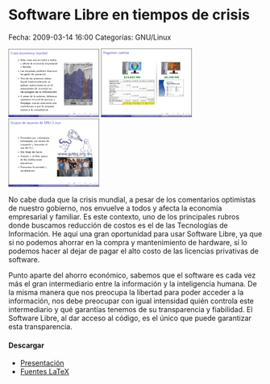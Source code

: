 Software Libre en tiempos de crisis
===================================

Fecha: 2009-03-14 16:00
Categorías: GNU/Linux

![S.L. en tiempos de crisis 1](software-libre-en-tiempos-de-crisis/software-libre-en-tiempos-de-crisis-1-small.png) ![S.L. en tiempos de crisis 2](software-libre-en-tiempos-de-crisis/software-libre-en-tiempos-de-crisis-2-small.png) ![S.L. en tiempos de crisis 3](software-libre-en-tiempos-de-crisis/software-libre-en-tiempos-de-crisis-3-small.png)

No cabe duda que la crisis mundial, a pesar de los comentarios optimistas de nuestro gobierno, nos envuelve a todos y afecta la economía empresarial y familiar. Es este contexto, uno de los principales rubros donde buscamos reducción de costos es el de las Tecnologías de Información. He aquí una gran oportunidad para usar Software Libre, ya que si no podemos ahorrar en la compra y mantenimiento de hardware, sí lo podemos hacer al dejar de pagar el alto costo de las licencias privativas de software.

Punto aparte del ahorro económico, sabemos que el software es cada vez más el gran intermediario entre la información y la inteligencia humana. De la misma manera que nos preocupa la libertad para poder acceder a la información, nos debe preocupar con igual intensidad quién controla este intermediario y qué garantías tenemos de su transparencia y fiabilidad. El Software Libre, al dar acceso al código, es el único que puede garantizar esta transparencia.

#### Descargar

* [Presentación](software-libre-en-tiempos-de-crisis/software-libre-en-tiempos-de-crisis.pdf)
* [Fuentes LaTeX](software-libre-en-tiempos-de-crisis/software-libre-en-tiempos-de-crisis.tar.gz)
